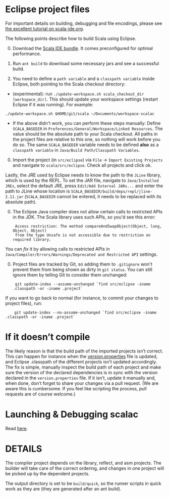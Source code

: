 Eclipse project files
=====================

For important details on building, debugging and file encodings, please see [the excellent tutorial on scala-ide.org](http://scala-ide.org/docs/tutorials/scalac-trunk/index.html).

The following points describe how to build Scala using Eclipse.

0. Download the [Scala IDE bundle](http://scala-ide.org/download/sdk.html). It comes preconfigured for optimal performance.

0. Run `ant build` to download some necessary jars and see a successful build.

0. You need to define a `path variable` and a `classpath variable` inside Eclipse, both pointing to the Scala checkout directory:
  - (experimental): run `./update-workspace.sh scala_checkout_dir [workspace_dir]`. This should update your workspace settings
 (restart Eclipse if it was running). For example:
 ```
 ./update-workspace.sh $HOME/git/scala ~/Documents/workspace-scalac
 ```
  - If the above didn't work, you can perform these steps manually: Define `SCALA_BASEDIR` in `Preferences/General/Workspace/Linked Resources`. The value should be the absolute
path to your Scala checkout. All paths in the project files are relative to this one, so nothing will work before you do so.
The same `SCALA_BASEDIR` variable needs to be defined **also** as a `classpath variable` in
`Java/Build Path/Classpath Variables`.

0. Import the project (in `src/eclipse`) via `File` → `Import Existing Projects` and navigate to `scala/src/eclipse`. Check all projects and click ok.

  Lastly, the JRE used by Eclipse needs to know the path to the `JLine` library, which is used by the REPL.
To set the JAR file, navigate to `Java/Installed JREs`, select the default JRE, press `Edit/Add External JARs...`
and enter the path to JLine whose location is `SCALA_BASEDIR/build/deps/repl/jline-2.11.jar` (`SCALA_BASEDIR` cannot be entered,
it needs to be replaced with its absolute path).

0. The Eclipse Java compiler does not allow certain calls to restricted APIs in the
JDK. The Scala library uses such APIs, so you'd see this error:

        Access restriction: The method compareAndSwapObject(Object, long, Object, Object)
        from the type Unsafe is not accessible due to restriction on required library.

  You can *fix* it by allowing calls to restricted APIs in `Java/Compiler/Errors/Warnings/Deprecated and Restricted API`
settings.

0. Project files are tracked by Git, so adding them to `.gitignore` won't prevent them
from being shown as dirty in `git status`. You can still ignore them by telling Git to
consider them unchanged:

        git update-index --assume-unchanged `find src/eclipse -iname .classpath -or -iname .project`

  If you want to go back to normal (for instance, to commit your changes to project files), run:

        git update-index --no-assume-unchanged `find src/eclipse -iname .classpath -or -iname .project`

If it doesn’t compile
=====================

The likely reason is that the build path of the imported projects isn’t correct. This can happen for instance
when the [version.properties](https://github.com/scala/scala/blob/master/versions.properties) file is updated,
and Eclipse .classpath of the different projects isn’t updated accordingly. The fix is simple, manually inspect
the build path of each project and make sure the version of the declared dependencies is in sync with the version
declared in the `version.properties` file. If it isn’t, update it manually and, when done, don’t forget to share
your changes via a pull request.
(We are aware this is cumbersome. If you feel like scripting the process, pull requests are of course welcome.)

Launching & Debugging scalac
============================

Read [here](http://scala-ide.org/docs/tutorials/scalac-trunk/index.html#Launching_and_Debugging_scalac).

DETAILS
=======

The compiler project depends on the library, reflect, and asm projects. The
builder will take care of the correct ordering, and changes in one project will
be picked up by the dependent projects.

The output directory is set to be `build/quick`, so the runner scripts in quick
work as they are (they are generated after an ant build).

